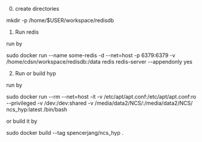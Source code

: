 0. create directories

mkdir -p /home/$USER/workspace/redisdb


1. Run redis 

run by 

sudo docker run --name some-redis -d --net=host -p 6379:6379 -v /home/cdsn/workspace/redisdb:/data redis redis-server --appendonly yes

2. Run or build hyp

run by 

sudo docker run --rm --net=host -it -v /etc/apt/apt.conf:/etc/apt/apt.conf:ro --privileged -v /dev:/dev:shared -v /media/data2/NCS/:/media/data2/NCS/ ncs_hyp:latest /bin/bash 

or build it by

sudo docker build --tag spencerjang/ncs_hyp .
